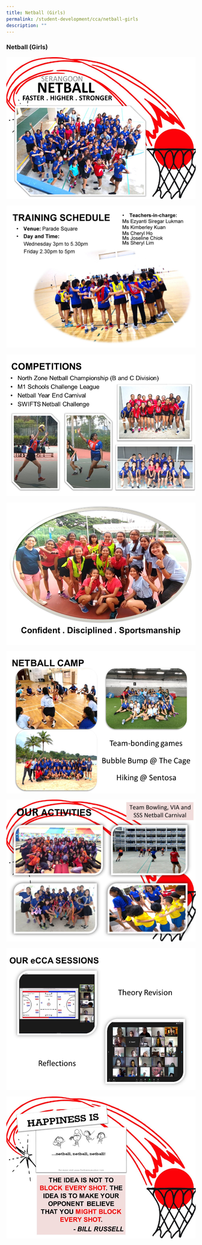 ```yaml
---
title: Netball (Girls)
permalink: /student-development/cca/netball-girls
description: ""
---
```

### Netball (Girls)

![](/images/Netball001.jpg)

![](/images/Netball%20Website%202021_additional%20Slide%202.jpg)

![](/images/Netball003.jpg)

![](/images/Netball004.jpg)

![](/images/Netball005.jpg)

![](/images/netball%206.jpg)

![](/images/Netball007.jpg)

![](/images/Netball008.jpg)